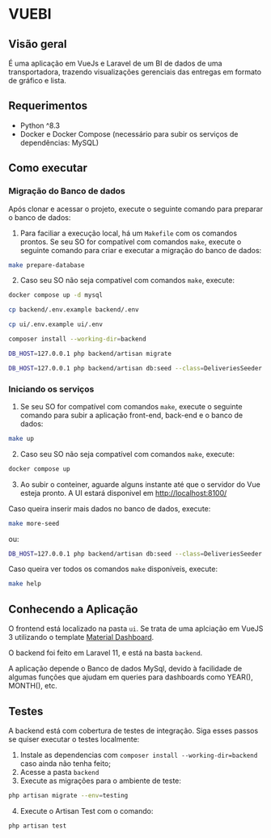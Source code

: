 # VUEBI

## Visão geral

É uma aplicação em VueJs e Laravel de um BI de dados de uma transportadora, trazendo visualizações gerenciais das entregas em formato de gráfico e lista.

## Requerimentos
* Python ^8.3
* Docker e Docker Compose (necessário para subir os serviços de dependências: MySQL)

## Como executar

###  Migração do Banco de dados
Após clonar e acessar o projeto, execute o seguinte comando para preparar o banco de dados:

1. Para faciliar a execução local, há um `Makefile` com os comandos prontos. Se seu SO for compatível com comandos `make`, execute o seguinte comando para criar e executar a migração do banco de dados:

```sh
make prepare-database
```

2. Caso seu SO não seja compatível com comandos `make`, execute:
```sh
docker compose up -d mysql

cp backend/.env.example backend/.env

cp ui/.env.example ui/.env

composer install --working-dir=backend

DB_HOST=127.0.0.1 php backend/artisan migrate

DB_HOST=127.0.0.1 php backend/artisan db:seed --class=DeliveriesSeeder
```

### Iniciando os serviços
1. Se seu SO for compatível com comandos `make`, execute o seguinte comando para subir a aplicação front-end, back-end e o banco de dados:

```sh
make up
```

2. Caso seu SO não seja compatível com comandos `make`, execute:
```sh
docker compose up
```

3. Ao subir o conteiner, aguarde alguns instante até que o servidor do Vue esteja pronto.
A UI estará disponivel em [http://localhost:8100/](http://localhost:8100/)

Caso queira inserir mais dados no banco de dados, execute:
```sh
make more-seed
```
ou:
```sh
DB_HOST=127.0.0.1 php backend/artisan db:seed --class=DeliveriesSeeder
```

Caso queira ver todos os comandos `make` disponíveis, execute:
```sh
make help
```

## Conhecendo a Aplicação
O frontend está localizado na pasta `ui`. Se trata de uma aplciação em VueJS 3 utilizando o template [Material Dashboard](https://www.creative-tim.com/learning-lab/bootstrap/overview/material-dashboard).

O backend foi feito em Laravel 11, e está na basta `backend`.

A aplicação depende o Banco de dados MySql, devido à facilidade de algumas funções que ajudam em queries para dashboards como YEAR(), MONTH(), etc.

## Testes
A backend está com cobertura de testes de integração. Siga esses passos se quiser executar o testes localmente:

1. Instale as dependencias com `composer install --working-dir=backend` caso ainda não tenha feito;
2. Acesse a pasta `backend`
3. Execute as migrações para o ambiente de teste:
```sh
php artisan migrate --env=testing
```
4. Execute o Artisan Test com o comando:
```sh
php artisan test
```
